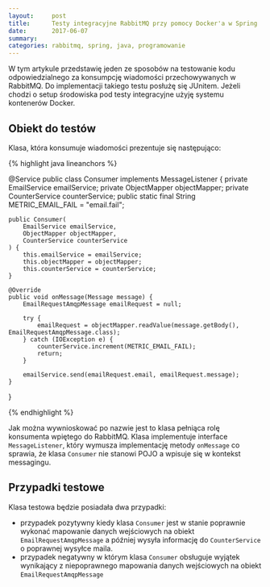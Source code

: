 ```yaml
---
layout:     post
title:      Testy integracyjne RabbitMQ przy pomocy Docker'a w Spring
date:       2017-06-07
summary:    
categories: rabbitmq, spring, java, programowanie
---
```


W tym artykule przedstawię jeden ze sposobów na testowanie kodu odpowiedzialnego za konsumpcję wiadomości przechowywanych w RabbitMQ.
Do implementacji takiego testu posłużę się JUnitem. Jeżeli chodzi o setup środowiska pod testy integracyjne użyję systemu kontenerów Docker.

## Obiekt do testów

Klasa, która konsumuje wiadomości prezentuje się następująco:

{% highlight java lineanchors %}

@Service
public class Consumer implements MessageListener {
    private EmailService emailService;
    private ObjectMapper objectMapper;
    private CounterService counterService;
    public static final String METRIC_EMAIL_FAIL = "email.fail";

    public Consumer(
        EmailService emailService, 
        ObjectMapper objectMapper, 
        CounterService counterService
    ) {
        this.emailService = emailService;
        this.objectMapper = objectMapper;
        this.counterService = counterService;
    }

    @Override
    public void onMessage(Message message) {
        EmailRequestAmqpMessage emailRequest = null;

        try {
            emailRequest = objectMapper.readValue(message.getBody(), EmailRequestAmqpMessage.class);
        } catch (IOException e) {
            counterService.increment(METRIC_EMAIL_FAIL);
            return;
        }

        emailService.send(emailRequest.email, emailRequest.message);
    }
}

{% endhighlight %}

Jak można wywnioskować po nazwie jest to klasa pełniąca rolę konsumenta wpiętego do RabbitMQ. Klasa implementuje interface `MessageListener`, który wymusza implementację metody `onMessage` co sprawia, że klasa `Consumer` nie stanowi POJO a wpisuje się w kontekst messagingu.

## Przypadki testowe

Klasa testowa będzie posiadała dwa przypadki:
* przypadek pozytywny kiedy klasa `Consumer` jest w stanie poprawnie wykonać mapowanie danych wejściowych na obiekt `EmailRequestAmqpMessage` a później wysyła informację do `CounterService` o poprawnej wysyłce maila. 
* przypadek negatywny w którym klasa `Consumer` obsługuje wyjątek wynikający z niepoprawnego mapowania danych wejściowych na obiekt `EmailRequestAmqpMessage`
